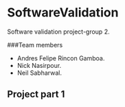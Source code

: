# SoftwareValidation
Software validation project-group 2.

###Team members
- Andres Felipe Rincon Gamboa.
- Nick Nasirpour.
- Neil Sabharwal. 


## Project part 1


